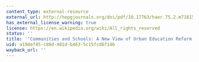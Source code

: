 ```yaml
---
content_type: external-resource
external_url: http://hepgjournals.org/doi/pdf/10.17763/haer.75.2.m718151032167438
has_external_license_warning: true
license: https://en.wikipedia.org/wiki/All_rights_reserved
status: ''
title: '"Communities and Schools: A New View of Urban Education Reform." (PDF)'
uid: a19def45-c88d-481d-b463-5c15fcd6f146
wayback_url: ''
---
```

